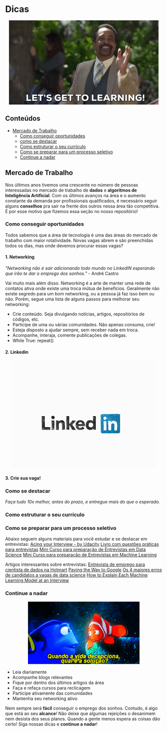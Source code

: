 # Dicas

<p align="center">
    <img src="imgs/lgtl.gif">
</p>

## Conteúdos
- [Mercado de Trabalho](#mercado-de-trabalho)
    - [Como conseguir oportunidades](#como-conseguir-oportunidades)
    - [como se destacar](#como-se-destacar)
    - [Como estruturar o seu currículo](#como-estruturar-o-seu-currículo)
    - [Como se preparar para um processo seletivo](#como-se-preparar-para-um-processo-seletivo)
    - [Continue a nadar](#continue-a-nadar)
## Mercado de Trabalho

Nos últimos anos tivemos uma crescente no número de pessoas interessadas no mercado de trabalho de **dados** e **algorítmos de Inteligência Artificial**. Com os últimos avanços na área e o aumento constante da demanda por profissionais qualificados, é necessário seguir alguns **conselhos** pra sair na frente dos outros nessa área tão competitiva. É por esse motivo que fizemos essa seção no nosso repositório!

### Como conseguir oportunidades

Todos sabemos que a área de tecnologia é uma das áreas do mercado de trabalho com maior rotatividade. Novas vagas abrem e são preenchidas todos os dias, mas onde devemos procurar essas vagas?

#### 1. Networking 

_"Networking não é sair adicionando todo mundo no LinkedIN esperando que irão te dar o emprego dos sonhos."_ - André Castro

Vai muito mais além disso. Networking é a arte de manter uma rede de contatos ativa onde existe uma troca mútua de benefícios. Geralmente não existe segredo para um bom networking, ou a pessoa já faz isso bem ou não. Porém, segue uma lista de alguns passos para melhorar seu networking:

- Crie conteúdo. Seja divulgando notícias, artigos, repositórios de códigos, etc.
- Participe de uma ou várias comunidades. Não apenas consuma, crie!
- Esteja disposto a ajudar sempre, sem receber nada em troca.
- Acompanhe, interaja, comente publicações de colegas.
- While True: repeat()

#### 2. Linkedin

<p align="center">
    <img src="imgs/linkedin.gif">
</p>

#### 3. Crie sua vaga!



### Como se destacar

*Faça tudo 10x melhor, antes do prazo, e entregue mais do que o esperado.*

### Como estruturar o seu currículo 
### Como se preparar para um processo seletivo

Abaixo seguem alguns materiais para você estudar e se destacar em entrevistas:
[Acing your Interview - by Udacity](#https://career-resource-center.udacity.com/interviews/acing-your-interview)
[Livro com questões práticas para entrevistas](#https://www.amazon.com.br/Cracking-Coding-Interview-Programming-Questions/dp/0984782850)
[Mini Curso para preparação de Entrevistas em Data Science](#https://www.udacity.com/course/data-science-interview-prep--ud944)
[Mini Curso para preparação de Entrevistas em Machine Learning](#https://www.udacity.com/course/machine-learning-interview-prep--ud1001)

Artigos interessantes sobre entrevistas:
[Entrevista de emprego para cientista de dados na Hotmart](#https://paulovasconcellos.com.br/como-%C3%A9-a-entrevista-de-emprego-para-cientista-de-dados-na-hotmart-c6bddc797b2)
[Paving the Way to Google](#https://shoresh.medium.com/paving-the-way-to-google-36844528e3d7)
[Os 4 maiores erros de candidatos a vagas de data science](#https://paulovasconcellos.com.br/os-4-maiores-erros-de-candidatos-a-vagas-de-data-science-e998dc6179ff)
[How to Explain Each Machine Learning Model at an Interview](#https://towardsdatascience.com/how-to-explain-each-machine-learning-model-at-an-interview-499d82f91470)
### Continue a nadar

<p align="center">
    <img src="imgs/nemo1.gif">
</p>

- Leia diariamente
- Acompanhe blogs relevantes
- Fique por dentro dos últimos artigos da área
- Faça e refaça cursos para reclicagem
- Participe ativamente das comunidades
- Mantenha seu networking ativo

Nem sempre será **fácil** conseguir o emprego dos sonhos. Contudo, é algo que está ao seu **alcance**! Não deixe que algumas rejeições o desanimem nem desista dos seus planos. Quando a gente menos espera as coisas dão certo! Siga nossas dicas e **continue a nadar**!
